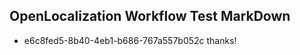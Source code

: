 ## OpenLocalization Workflow Test MarkDown
* e6c8fed5-8b40-4eb1-b686-767a557b052c thanks!

<!--HONumber=Aug16_HO4-->


